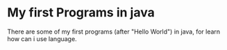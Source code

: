 # My first Programs in java

There are some of my first programs (after "Hello World") in java, for learn how can i use language.

